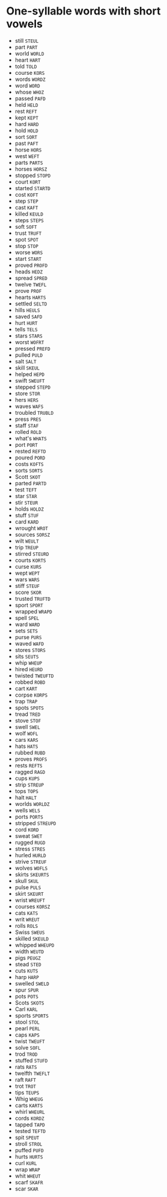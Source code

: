 # One-syllable words with short vowels

* still `STEUL`
* part `PART`
* world `WORLD`
* heart `HART`
* told `TOLD`
* course `KORS`
* words `WORDZ`
* word `WORD`
* whose `WHOZ`
* passed `PAFD`
* held `HELD`
* rest `REFT`
* kept `KEPT`
* hard `HARD`
* hold `HOLD`
* sort `SORT`
* past `PAFT`
* horse `HORS`
* west `WEFT`
* parts `PARTS`
* horses `HORSZ`
* stopped `STOPD`
* court `KORT`
* started `STARTD`
* cost `KOFT`
* step `STEP`
* cast `KAFT`
* killed `KEULD`
* steps `STEPS`
* soft `SOFT`
* trust `TRUFT`
* spot `SPOT`
* stop `STOP`
* worse `WORS`
* start `START`
* proved `PROFD`
* heads `HEDZ`
* spread `SPRED`
* twelve `TWEFL`
* prove `PROF`
* hearts `HARTS`
* settled `SELTD`
* hills `HEULS`
* saved `SAFD`
* hurt `HURT`
* tells `TELS`
* stars `STARS`
* worst `WOFRT`
* pressed `PREFD`
* pulled `PULD`
* salt `SALT`
* skill `SKEUL`
* helped `HEPD`
* swift `SWEUFT`
* stepped `STEPD`
* store `STOR`
* hers `HERS`
* waves `WAFS`
* troubled `TRUBLD`
* press `PRES`
* staff `STAF`
* rolled `ROLD`
* what's `WHATS`
* port `PORT`
* rested `REFTD`
* poured `PORD`
* costs `KOFTS`
* sorts `SORTS`
* Scott `SKOT`
* parted `PARTD`
* test `TEFT`
* star `STAR`
* stir `STEUR`
* holds `HOLDZ`
* stuff `STUF`
* card `KARD`
* wrought `WROT`
* sources `SORSZ`
* wilt `WEULT`
* trip `TREUP`
* stirred `STEURD`
* courts `KORTS`
* curse `KURS`
* wept `WEPT`
* wars `WARS`
* stiff `STEUF`
* score `SKOR`
* trusted `TRUFTD`
* sport `SPORT`
* wrapped `WRAPD`
* spell `SPEL`
* ward `WARD`
* sets `SETS`
* purse `PURS`
* waved `WAFD`
* stores `STORS`
* sits `SEUTS`
* whip `WHEUP`
* hired `HEURD`
* twisted `TWEUFTD`
* robbed `ROBD`
* cart `KART`
* corpse `KORPS`
* trap `TRAP`
* spots `SPOTS`
* tread `TRED`
* stove `STOF`
* swell `SWEL`
* wolf `WOFL`
* cars `KARS`
* hats `HATS`
* rubbed `RUBD`
* proves `PROFS`
* rests `REFTS`
* ragged `RAGD`
* cups `KUPS`
* strip `STREUP`
* tops `TOPS`
* halt `HALT`
* worlds `WORLDZ`
* wells `WELS`
* ports `PORTS`
* stripped `STREUPD`
* cord `KORD`
* sweat `SWET`
* rugged `RUGD`
* stress `STRES`
* hurled `HURLD`
* strive `STREUF`
* wolves `WOFLS`
* skirts `SKEURTS`
* skull `SKUL`
* pulse `PULS`
* skirt `SKEURT`
* wrist `WREUFT`
* courses `KORSZ`
* cats `KATS`
* writ `WREUT`
* rolls `ROLS`
* Swiss `SWEUS`
* skilled `SKEULD`
* whipped `WHEUPD`
* width `WEUTD`
* pigs `PEUGZ`
* stead `STED`
* cuts `KUTS`
* harp `HARP`
* swelled `SWELD`
* spur `SPUR`
* pots `POTS`
* Scots `SKOTS`
* Carl `KARL`
* sports `SPORTS`
* stool `STOL`
* pearl `PERL`
* caps `KAPS`
* twist `TWEUFT`
* solve `SOFL`
* trod `TROD`
* stuffed `STUFD`
* rats `RATS`
* twelfth `TWEFLT`
* raft `RAFT`
* trot `TROT`
* tips `TEUPS`
* Whig `WHEUG`
* carts `KARTS`
* whirl `WHEURL`
* cords `KORDZ`
* tapped `TAPD`
* tested `TEFTD`
* spit `SPEUT`
* stroll `STROL`
* puffed `PUFD`
* hurts `HURTS`
* curl `KURL`
* wrap `WRAP`
* whit `WHEUT`
* scarf `SKAFR`
* scar `SKAR`
